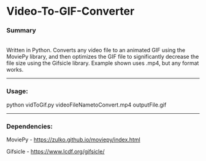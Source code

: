 # Video-To-GIF-Converter

<strong><h3>Summary</h3></strong><br>
Written in Python. Converts any video file to an animated GIF using the MoviePy library, and then optimizes the GIF file to significantly decrease the file size using the Gifsicle library. Example shown uses .mp4, but any format works.

<hr>

<strong><h3>Usage:</h3></strong>
python vidToGif.py videoFileNametoConvert.mp4 outputFile.gif

<hr>

<strong><h3>Dependencies:</h3></strong>
MoviePy - https://zulko.github.io/moviepy/index.html

Gifsicle - https://www.lcdf.org/gifsicle/
